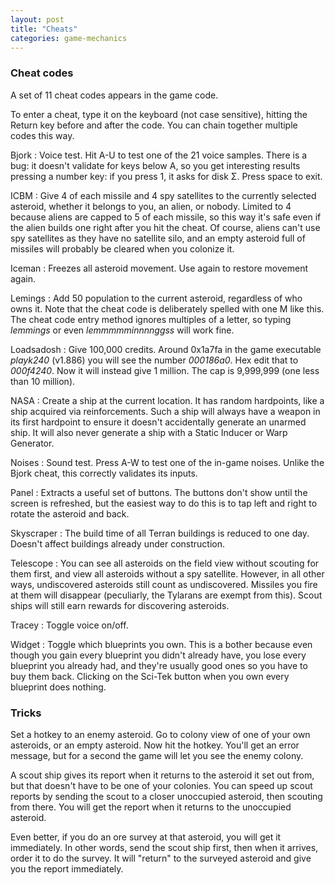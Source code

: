 ```yaml
---
layout: post
title: "Cheats"
categories: game-mechanics
---
```


### Cheat codes

A set of 11 cheat codes appears in the game code.

To enter a cheat, type it on the keyboard (not case sensitive), hitting the
Return key before and after the code. You can chain together multiple codes this
way.

Bjork
: Voice test. Hit A-U to test one of the 21 voice samples. There is a bug: it
doesn't validate for keys below A, so you get interesting results pressing a
number key: if you press 1, it asks for disk &Sigma;. Press space to exit.

ICBM
: Give 4 of each missile and 4 spy satellites to the currently selected
asteroid, whether it belongs to you, an alien, or nobody. Limited to 4 because
aliens are capped to 5 of each missile, so this way it's safe even if the alien
builds one right after you hit the cheat. Of course, aliens can't use spy
satellites as they have no satellite silo, and an empty asteroid full of
missiles will probably be cleared when you colonize it.

Iceman
: Freezes all asteroid movement. Use again to restore movement again.

Lemings
: Add 50 population to the current asteroid, regardless of who owns it.  Note
that the cheat code is deliberately  spelled with one M like this. The cheat
code entry method ignores multiples of a letter, so typing _lemmings_
or even _lemmmmminnnnggss_ will work fine.

Loadsadosh
: Give 100,000 credits. Around 0x1a7fa in the game executable _playk240_
(v1.886) you will see the number _000186a0_. Hex edit that to
_000f4240_. Now it will instead give 1 million. The cap is 9,999,999
(one less than 10 million).

NASA
: Create a ship at the current location. It has random hardpoints, like a ship
acquired via reinforcements. Such a ship will always have a weapon in its first
hardpoint to ensure it doesn't accidentally generate an unarmed ship. It will
also never generate a ship with a Static Inducer or Warp Generator.

Noises
: Sound test. Press A-W to test one of the in-game noises. Unlike the Bjork
cheat, this correctly validates its inputs.

Panel
: Extracts a useful set of buttons. The buttons don't show until the screen is
refreshed, but the easiest way to do this is to tap left and right to rotate the
asteroid and back.

Skyscraper
: The build time of all Terran buildings is reduced to one day. Doesn't affect
buildings already under construction.

Telescope
: You can see all asteroids on the field view without scouting for them first,
and view all asteroids without a spy satellite. However, in all other ways,
undiscovered asteroids still count as undiscovered. Missiles you fire at them
will disappear (peculiarly, the Tylarans are exempt from this). Scout ships will
still earn rewards for discovering asteroids.

Tracey
: Toggle voice on/off.

Widget
: Toggle which blueprints you own. This is a bother because even though you gain
every blueprint you didn't already have, you lose every blueprint you already
had, and they're usually good ones so you have to buy them back. Clicking on the
Sci-Tek button when you own every blueprint does nothing.

### Tricks

Set a hotkey to an enemy asteroid. Go to colony view of one of your own
asteroids, or an empty asteroid. Now hit the hotkey. You'll get an error
message, but for a second the game will let you see the enemy colony.

A scout ship gives its report when it returns to the asteroid it set out from,
but that doesn't have to be one of your colonies. You can speed up scout reports
by sending the scout to a closer unoccupied asteroid, then scouting from there.
You will get the report when it returns to the unoccupied asteroid.

Even better, if you do an ore survey at that asteroid, you will get it
immediately. In other words, send the scout ship first, then when it arrives,
order it to do the survey. It will "return" to the surveyed asteroid and give
you the report immediately.
